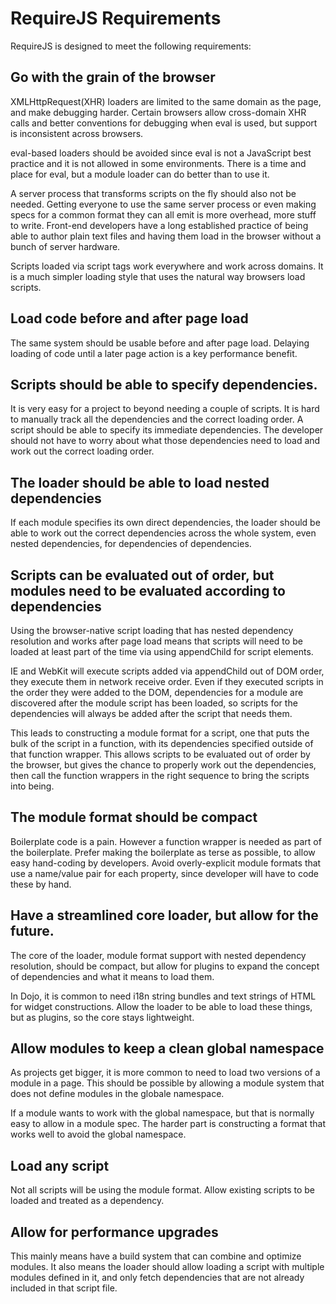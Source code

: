 # RequireJS Requirements

RequireJS is designed to meet the following requirements:

## Go with the grain of the browser

XMLHttpRequest(XHR) loaders are limited to the same domain as the page, and make debugging harder. Certain browsers allow cross-domain XHR calls and better conventions for debugging when eval is used, but support is inconsistent across browsers.

eval-based loaders should be avoided since eval is not a JavaScript best practice and it is not allowed in some environments. There is a time and place for eval, but a module loader can do better than to use it.

A server process that transforms scripts on the fly should also not be needed. Getting everyone to use the same server process or even making specs for a common format they can all emit is more overhead, more stuff to write. Front-end developers have a long established practice of being able to author plain text files and having them load in the browser without a bunch of server hardware.

Scripts loaded via script tags work everywhere and work across domains. It is a much simpler loading style that uses the natural way browsers load scripts.

## Load code before and after page load

The same system should be usable before and after page load. Delaying loading of code until a later page action is a key performance benefit.

## Scripts should be able to specify dependencies.

It is very easy for a project to beyond needing a couple of scripts. It is hard to manually track all the dependencies and the correct loading order. A script should be able to specify its immediate dependencies. The developer should not have to worry about what those dependencies need to load and work out the correct loading order.

## The loader should be able to load nested dependencies

If each module specifies its own direct dependencies, the loader should be able to work out the correct dependencies across the whole system, even nested dependencies, for dependencies of dependencies.

## Scripts can be evaluated out of order, but modules need to be evaluated according to dependencies

Using the browser-native script loading that has nested dependency resolution and works after page load means that scripts will need to be loaded at least part of the time via using appendChild for script elements.

IE and WebKit will execute scripts added via appendChild out of DOM order, they
execute them in network receive order. Even if they executed scripts in the order
they were added to the DOM, dependencies for a module are discovered after
the module script has been loaded, so scripts for the dependencies will always be added
after the script that needs them.

This leads to constructing a module format for a script, one that puts the bulk of the script in a function, with its dependencies specified outside of that function wrapper. This allows scripts to be evaluated out of order by the browser, but gives the chance to properly work out the dependencies, then call the function wrappers in the right sequence to bring the scripts into being.

## The module format should be compact

Boilerplate code is a pain. However a function wrapper is needed as part of the boilerplate. Prefer making the boilerplate as terse as possible, to allow easy hand-coding by developers. Avoid overly-explicit module formats that use a name/value pair for each property, since developer will have to code these by hand.

## Have a streamlined core loader, but allow for the future.

The core of the loader, module format support with nested dependency resolution, should be compact, but allow for plugins to expand the concept of dependencies and what it means to load them.

In Dojo, it is common to need i18n string bundles and text strings of HTML for widget constructions. Allow the loader to be able to load these things, but as plugins, so the core stays lightweight.

## Allow modules to keep a clean global namespace

As projects get bigger, it is more common to need to load two versions of a module in a page. This should be possible by allowing a module system that does not define modules in the globale namespace.

If a module wants to work with the global namespace, but that is normally easy to allow in a module spec. The harder part is constructing a format that works well to avoid the global namespace.

## Load any script

Not all scripts will be using the module format. Allow existing scripts to be loaded and treated as a dependency.

## Allow for performance upgrades

This mainly means have a build system that can combine and optimize modules. It also means the loader should allow loading a script with multiple modules defined in it, and only fetch dependencies that are not already included in that script file.

